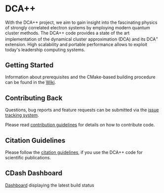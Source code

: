 # DCA++

With the DCA++ project, we aim to gain insight into the fascinating physics of strongly correlated electron systems by employing modern quantum cluster methods.
The DCA++ code provides a state of the art implementation of the dynamical cluster approximation (DCA) and its DCA<sup>+</sup> extension.
High scalability and portable performance allows to exploit today's leadership computing systems.


## Getting Started

Information about prerequisites and the CMake-based building procedure can be found in the [Wiki](https://github.com/eth-cscs/DCA/wiki).


## Contributing Back

Questions, bug reports and feature requests can be submitted via the
[issue tracking system](https://github.com/eth-cscs/DCA/issues).

Please read [contribution guidelines](https://github.com/eth-cscs/DCA/blob/master/CITATION.md) for details on how to contribute code.


## Citation Guidelines

Please follow the [citation guidelines](https://github.com/eth-cscs/DCA/blob/master/CITATION.md), if you use the DCA++ code for scientific publications.


## CDash Dashboard

[Dashboard](http://cdash.cscs.ch/index.php?project=DCA) displaying the latest build status
